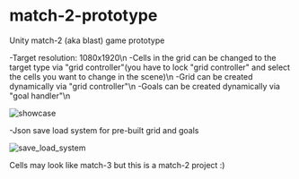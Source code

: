 # match-2-prototype
Unity match-2 (aka blast) game prototype

-Target resolution: 1080x1920\n
-Cells in the grid can be changed to the target type via "grid controller"(you have to lock "grid controller" and select the cells you want to change in the scene)\n
-Grid can be created dynamically via "grid controller"\n
-Goals can be created dynamically via "goal handler"\n


![showcase](https://github.com/rfazmn/match-2-prototype/assets/32778959/c67a0509-b5ef-44e9-b726-c07117289e33)

-Json save load system for pre-built grid and goals

![save_load_system](https://github.com/rfazmn/match-2-prototype/assets/32778959/2b71661f-bb4f-4b0c-9a79-a7bf0c11d28b)

Cells may look like match-3 but this is a match-2 project :)
